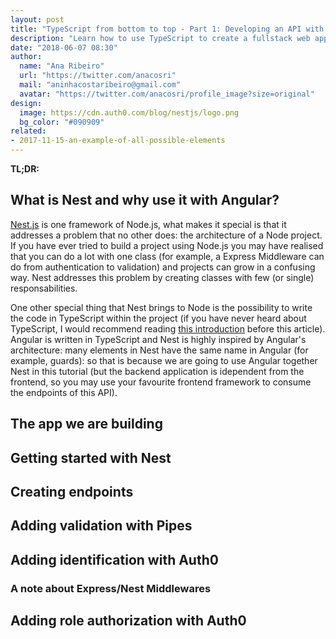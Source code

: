 ```yaml
---
layout: post
title: "TypeScript from bottom to top - Part 1: Developing an API with Nest.js"
description: "Learn how to use TypeScript to create a fullstack web application with Angular (frontend) and Nest (backend)"
date: "2018-06-07 08:30"
author:
  name: "Ana Ribeiro"
  url: "https://twitter.com/anacosri"
  mail: "aninhacostaribeiro@gmail.com"
  avatar: "https://twitter.com/anacosri/profile_image?size=original"
design:
  image: https://cdn.auth0.com/blog/nestjs/logo.png
  bg_color: "#090909"
related:
- 2017-11-15-an-example-of-all-possible-elements
---
```


**TL;DR:** 

## What is Nest and why use it with Angular?

[Nest.js](https://docs.nestjs.com/) is one framework of Node.js, what makes it special is that it addresses a problem that no other does: the architecture of a Node project. If you have ever tried to build a project using Node.js you may have realised that you can do a lot with one class (for example, a Express Middleware can do from authentication to validation) and projects can grow in a confusing way. Nest addresses this problem by creating classes with few (or single) responsabilities.

One other special thing that Nest brings to Node is the possibility to write the code in TypeScript within the project (if you have never heard about TypeScript, I would recommend reading [this introduction](https://auth0.com/blog/typescript-practical-introduction/) before this article). Angular is written in TypeScript and Nest is highly inspired by Angular's architecture: many elements in Nest have the same name in Angular (for example, guards): so that is because we are going to use Angular together Nest in this tutorial (but the backend application is idependent from the frontend, so you may use your favourite frontend framework to consume the endpoints of this API). 

## The app we are building

## Getting started with Nest

## Creating endpoints

## Adding validation with Pipes

## Adding identification with Auth0

### A note about Express/Nest Middlewares

## Adding role authorization with Auth0